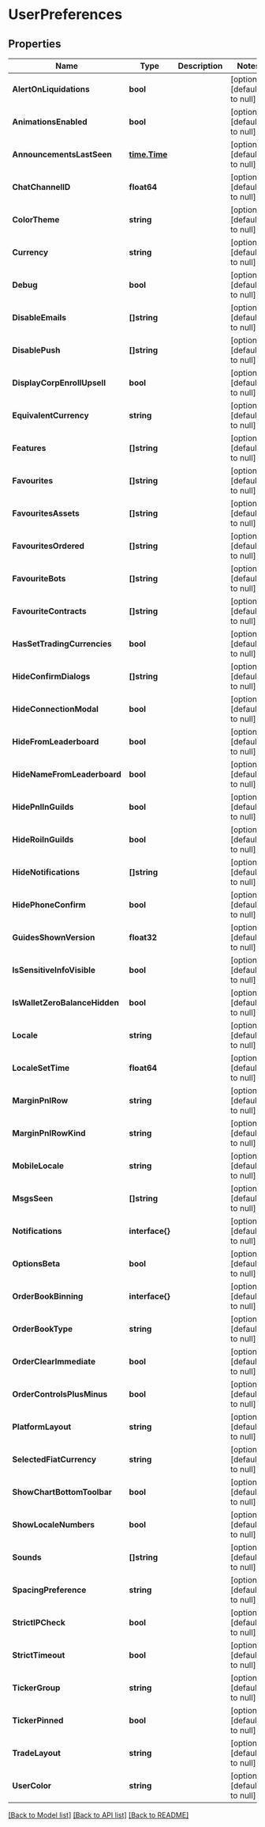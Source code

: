 # UserPreferences

## Properties
Name | Type | Description | Notes
------------ | ------------- | ------------- | -------------
**AlertOnLiquidations** | **bool** |  | [optional] [default to null]
**AnimationsEnabled** | **bool** |  | [optional] [default to null]
**AnnouncementsLastSeen** | [**time.Time**](time.Time.md) |  | [optional] [default to null]
**ChatChannelID** | **float64** |  | [optional] [default to null]
**ColorTheme** | **string** |  | [optional] [default to null]
**Currency** | **string** |  | [optional] [default to null]
**Debug** | **bool** |  | [optional] [default to null]
**DisableEmails** | **[]string** |  | [optional] [default to null]
**DisablePush** | **[]string** |  | [optional] [default to null]
**DisplayCorpEnrollUpsell** | **bool** |  | [optional] [default to null]
**EquivalentCurrency** | **string** |  | [optional] [default to null]
**Features** | **[]string** |  | [optional] [default to null]
**Favourites** | **[]string** |  | [optional] [default to null]
**FavouritesAssets** | **[]string** |  | [optional] [default to null]
**FavouritesOrdered** | **[]string** |  | [optional] [default to null]
**FavouriteBots** | **[]string** |  | [optional] [default to null]
**FavouriteContracts** | **[]string** |  | [optional] [default to null]
**HasSetTradingCurrencies** | **bool** |  | [optional] [default to null]
**HideConfirmDialogs** | **[]string** |  | [optional] [default to null]
**HideConnectionModal** | **bool** |  | [optional] [default to null]
**HideFromLeaderboard** | **bool** |  | [optional] [default to null]
**HideNameFromLeaderboard** | **bool** |  | [optional] [default to null]
**HidePnlInGuilds** | **bool** |  | [optional] [default to null]
**HideRoiInGuilds** | **bool** |  | [optional] [default to null]
**HideNotifications** | **[]string** |  | [optional] [default to null]
**HidePhoneConfirm** | **bool** |  | [optional] [default to null]
**GuidesShownVersion** | **float32** |  | [optional] [default to null]
**IsSensitiveInfoVisible** | **bool** |  | [optional] [default to null]
**IsWalletZeroBalanceHidden** | **bool** |  | [optional] [default to null]
**Locale** | **string** |  | [optional] [default to null]
**LocaleSetTime** | **float64** |  | [optional] [default to null]
**MarginPnlRow** | **string** |  | [optional] [default to null]
**MarginPnlRowKind** | **string** |  | [optional] [default to null]
**MobileLocale** | **string** |  | [optional] [default to null]
**MsgsSeen** | **[]string** |  | [optional] [default to null]
**Notifications** | **interface{}** |  | [optional] [default to null]
**OptionsBeta** | **bool** |  | [optional] [default to null]
**OrderBookBinning** | **interface{}** |  | [optional] [default to null]
**OrderBookType** | **string** |  | [optional] [default to null]
**OrderClearImmediate** | **bool** |  | [optional] [default to null]
**OrderControlsPlusMinus** | **bool** |  | [optional] [default to null]
**PlatformLayout** | **string** |  | [optional] [default to null]
**SelectedFiatCurrency** | **string** |  | [optional] [default to null]
**ShowChartBottomToolbar** | **bool** |  | [optional] [default to null]
**ShowLocaleNumbers** | **bool** |  | [optional] [default to null]
**Sounds** | **[]string** |  | [optional] [default to null]
**SpacingPreference** | **string** |  | [optional] [default to null]
**StrictIPCheck** | **bool** |  | [optional] [default to null]
**StrictTimeout** | **bool** |  | [optional] [default to null]
**TickerGroup** | **string** |  | [optional] [default to null]
**TickerPinned** | **bool** |  | [optional] [default to null]
**TradeLayout** | **string** |  | [optional] [default to null]
**UserColor** | **string** |  | [optional] [default to null]

[[Back to Model list]](../README.md#documentation-for-models) [[Back to API list]](../README.md#documentation-for-api-endpoints) [[Back to README]](../README.md)


